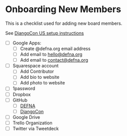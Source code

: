 # Onboarding New Members

This is a checklist used for adding new board members.

See [DjangoCon US setup instructions](https://github.com/djangocon/djangocon-us-docs/blob/master/howtos/new-team-member.md)

- [ ] Google Apps:
    - [ ] Create @defna.org email address
    - [ ] Add email to hello@defna.org
    - [ ] Add email to contact@defna.org
- [ ] Squarespace account
    - [ ] Add Contributor
    - [ ] Add bio to website
    - [ ] Add photo to website
- [ ] 1password
- [ ] Dropbox
- [ ] GitHub
  - [ ] [DEFNA](https://github.com/DEFNA)
  - [ ] [DjangoCon](https://github.com/djangocon)
- [ ] Google Drive
- [ ] Trello Organization
- [ ] Twitter via Tweetdeck
